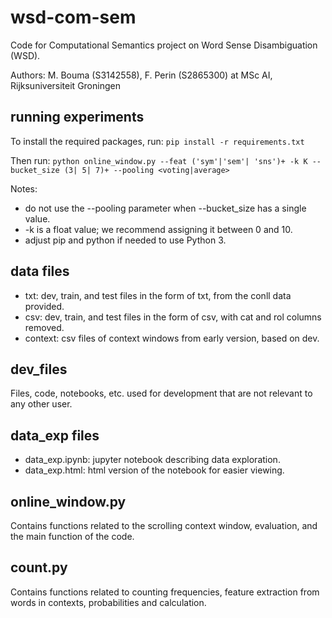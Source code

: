 # wsd-com-sem
Code for Computational Semantics project on Word Sense Disambiguation (WSD). 

Authors: M. Bouma (S3142558), F. Perin (S2865300) at MSc AI, Rijksuniversiteit Groningen

## running experiments
To install the required packages, run:
`pip install -r requirements.txt`

Then run:
``python online_window.py --feat ('sym'|'sem'| 'sns')+ -k K --bucket_size (3| 5| 7)+ --pooling <voting|average>``

Notes: 
- do not use the --pooling parameter when --bucket_size has a single value. 
- -k is a float value; we recommend assigning it between 0 and 10. 
- adjust pip and python if needed to use Python 3.

## data files
- txt: dev, train, and test files in the form of txt, from the conll data provided.
- csv: dev, train, and test files in the form of csv, with cat and rol columns removed.
- context: csv files of context windows from early version, based on dev.

## dev_files
Files, code, notebooks, etc. used for development that are not relevant to any other user. 

## data_exp files
- data_exp.ipynb: jupyter notebook describing data exploration.
- data_exp.html: html version of the notebook for easier viewing. 

## online_window.py
Contains functions related to the scrolling context window, evaluation, and the main function of the code.

## count.py
Contains functions related to counting frequencies, feature extraction from words in contexts, probabilities and calculation.